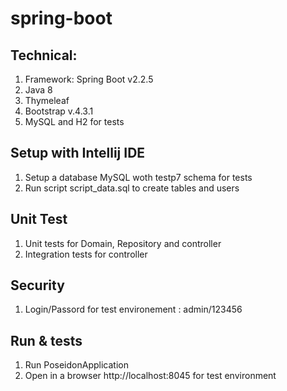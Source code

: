 # spring-boot
## Technical:

1. Framework: Spring Boot v2.2.5
2. Java 8
3. Thymeleaf
4. Bootstrap v.4.3.1
5. MySQL and H2 for tests

## Setup with Intellij IDE
1. Setup a database MySQL woth testp7 schema for tests
2. Run script script_data.sql to create tables and users

## Unit Test
1. Unit tests for Domain, Repository and controller
2. Integration tests for controller

## Security
1. Login/Passord for test environement : admin/123456

## Run & tests
1. Run PoseidonApplication
2. Open in a browser http://localhost:8045 for test environment